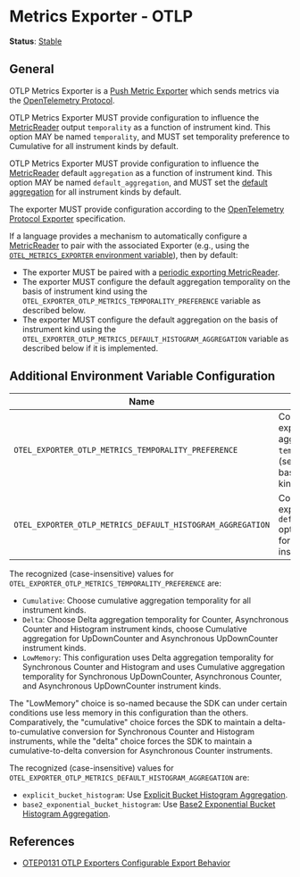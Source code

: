 <!--- Hugo front matter used to generate the website version of this page:
linkTitle: OTLP
--->

# Metrics Exporter - OTLP

**Status**: [Stable](../../document-status.md)

## General

OTLP Metrics Exporter is a [Push Metric
Exporter](../sdk.md#push-metric-exporter) which sends metrics via the
[OpenTelemetry Protocol](../../protocol/README.md).

OTLP Metrics Exporter MUST provide configuration to influence
the [MetricReader](../sdk.md#metricreader) output `temporality` as a function of
instrument kind. This option MAY be named `temporality`, and MUST set
temporality preference to Cumulative for all instrument kinds by default.

OTLP Metrics Exporter MUST provide configuration to influence
the [MetricReader](../sdk.md#metricreader) default `aggregation` as a function
of instrument kind. This option MAY be named `default_aggregation`, and MUST set
the [default aggregation](../sdk.md#default-aggregation) for all instrument kinds by default.

The exporter MUST provide configuration according to the [OpenTelemetry Protocol
Exporter](../../protocol/exporter.md) specification.

If a language provides a mechanism to automatically configure a
[MetricReader](../sdk.md#metricreader) to pair with the associated
Exporter (e.g., using the [`OTEL_METRICS_EXPORTER` environment
variable](../../configuration/sdk-environment-variables.md#exporter-selection)),
then by default:

* The exporter MUST be paired with a [periodic exporting
  MetricReader](../sdk.md#periodic-exporting-metricreader).
* The exporter MUST configure the default aggregation temporality on the
  basis of instrument kind using the
  `OTEL_EXPORTER_OTLP_METRICS_TEMPORALITY_PREFERENCE` variable as described
  below.
* The exporter MUST configure the default aggregation on the basis of instrument kind using
  the `OTEL_EXPORTER_OTLP_METRICS_DEFAULT_HISTOGRAM_AGGREGATION` variable as described below if it is implemented.

## Additional Environment Variable Configuration

| Name                                                       | Description                                                                                            | Default                     |
|------------------------------------------------------------|--------------------------------------------------------------------------------------------------------|-----------------------------|
| `OTEL_EXPORTER_OTLP_METRICS_TEMPORALITY_PREFERENCE`        | Configure the exporter's aggregation `temporality` option (see above) on the basis of instrument kind. | `cumulative`                |
| `OTEL_EXPORTER_OTLP_METRICS_DEFAULT_HISTOGRAM_AGGREGATION` | Configure the exporter's `default_aggregation` option (see above) for Histogram instrument kind.   | `explicit_bucket_histogram` |

The recognized (case-insensitive) values for `OTEL_EXPORTER_OTLP_METRICS_TEMPORALITY_PREFERENCE` are:

* `Cumulative`: Choose cumulative aggregation temporality for all instrument kinds.
* `Delta`: Choose Delta aggregation temporality for Counter, Asynchronous Counter and Histogram instrument kinds, choose
  Cumulative aggregation for UpDownCounter and Asynchronous UpDownCounter instrument kinds.
* `LowMemory`: This configuration uses Delta aggregation temporality for Synchronous Counter and Histogram and uses Cumulative aggregation temporality for Synchronous UpDownCounter, Asynchronous Counter, and Asynchronous UpDownCounter instrument kinds.

The "LowMemory" choice is so-named because the SDK can under certain
conditions use less memory in this configuration than the others.
Comparatively, the "cumulative" choice forces the SDK to maintain a
delta-to-cumulative conversion for Synchronous Counter and Histogram
instruments, while the "delta" choice forces the SDK to maintain a
cumulative-to-delta conversion for Asynchronous Counter instruments.

The recognized (case-insensitive) values for `OTEL_EXPORTER_OTLP_METRICS_DEFAULT_HISTOGRAM_AGGREGATION` are:

* `explicit_bucket_histogram`:
  Use [Explicit Bucket Histogram Aggregation](../sdk.md#explicit-bucket-histogram-aggregation).
* `base2_exponential_bucket_histogram`:
  Use [Base2 Exponential Bucket Histogram Aggregation](../sdk.md#base2-exponential-bucket-histogram-aggregation).

## References

- [OTEP0131 OTLP Exporters Configurable Export Behavior](https://github.com/open-telemetry/oteps/blob/main/text/metrics/0131-otlp-export-behavior.md)
